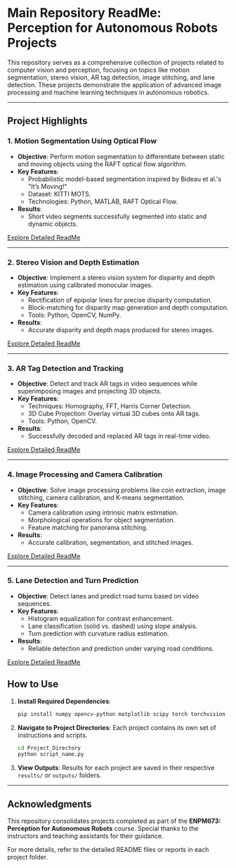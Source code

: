 # Main Repository ReadMe: Perception for Autonomous Robots Projects

This repository serves as a comprehensive collection of projects related to computer vision and perception, focusing on topics like motion segmentation, stereo vision, AR tag detection, image stitching, and lane detection. These projects demonstrate the application of advanced image processing and machine learning techniques in autonomous robotics.

---

## **Project Highlights**

### **1. Motion Segmentation Using Optical Flow**
- **Objective**: Perform motion segmentation to differentiate between static and moving objects using the RAFT optical flow algorithm.
- **Key Features**:
  - Probabilistic model-based segmentation inspired by Bideau et al.'s "It’s Moving!"
  - Dataset: KITTI MOTS.
  - Technologies: Python, MATLAB, RAFT Optical Flow.
- **Results**:
  - Short video segments successfully segmented into static and dynamic objects.

[Explore Detailed ReadMe](https://github.com/manosrijanB/ENPM673-Perception-for-Autonomous-Robots/blob/main/Optical%20flow%20based%20motion%20segmentation/README.md)

---

### **2. Stereo Vision and Depth Estimation**
- **Objective**: Implement a stereo vision system for disparity and depth estimation using calibrated monocular images.
- **Key Features**:
  - Rectification of epipolar lines for precise disparity computation.
  - Block-matching for disparity map generation and depth computation.
  - Tools: Python, OpenCV, NumPy.
- **Results**:
  - Accurate disparity and depth maps produced for stereo images.


[Explore Detailed ReadMe](https://github.com/manosrijanB/ENPM673-Perception-for-Autonomous-Robots/blob/main/Stereo%20Vision%20and%20Depth%20Estimation/readme.md)

---

### **3. AR Tag Detection and Tracking**
- **Objective**: Detect and track AR tags in video sequences while superimposing images and projecting 3D objects.
- **Key Features**:
  - Techniques: Homography, FFT, Harris Corner Detection.
  - 3D Cube Projection: Overlay virtual 3D cubes onto AR tags.
  - Tools: Python, OpenCV.
- **Results**:
  - Successfully decoded and replaced AR tags in real-time video.

[Explore Detailed ReadMe](https://github.com/manosrijanB/ENPM673-Perception-for-Autonomous-Robots/blob/main/AR%20Tag%20Detection%20and%20Tracking/readme.md)

---

### **4. Image Processing and Camera Calibration**
- **Objective**: Solve image processing problems like coin extraction, image stitching, camera calibration, and K-means segmentation.
- **Key Features**:
  - Camera calibration using intrinsic matrix estimation.
  - Morphological operations for object segmentation.
  - Feature matching for panorama stitching.
- **Results**:
  - Accurate calibration, segmentation, and stitched images.

[Explore Detailed ReadMe]([Image_Processing_Calibration/README.md](https://github.com/manosrijanB/ENPM673-Perception-for-Autonomous-Robots/blob/main/Image%20Processing%20and%20Camera%20Calibration/readme.md))

---

### **5. Lane Detection and Turn Prediction**
- **Objective**: Detect lanes and predict road turns based on video sequences.
- **Key Features**:
  - Histogram equalization for contrast enhancement.
  - Lane classification (solid vs. dashed) using slope analysis.
  - Turn prediction with curvature radius estimation.
- **Results**:
  - Reliable detection and prediction under varying road conditions.

[Explore Detailed ReadMe](https://github.com/manosrijanB/ENPM673-Perception-for-Autonomous-Robots/blob/main/Lane%20Detection/Readme.md)



## **How to Use**
1. **Install Required Dependencies**:
   ```bash
   pip install numpy opencv-python matplotlib scipy torch torchvision
   ```
2. **Navigate to Project Directories**:
   Each project contains its own set of instructions and scripts.
   ```bash
   cd Project_Directory
   python script_name.py
   ```
3. **View Outputs**:
   Results for each project are saved in their respective `results/` or `outputs/` folders.

---

## **Acknowledgments**
This repository consolidates projects completed as part of the **ENPM673: Perception for Autonomous Robots** course. Special thanks to the instructors and teaching assistants for their guidance.

For more details, refer to the detailed README files or reports in each project folder.
